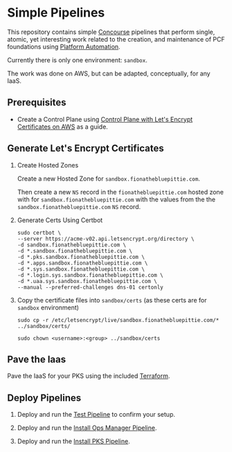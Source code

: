 #   Simple Pipelines

This repository contains simple [Concourse](https://concourse-ci.org) pipelines that perform single, atomic, yet interesting work related to the creation, and maintenance of PCF foundations using [Platform Automation](http://docs.pivotal.io/platform-automation).

Currently there is only one environment: `sandbox`.

The work was done on AWS, but can be adapted, conceptually, for any IaaS.

##  Prerequisites

*   Create a Control Plane using [Control Plane with Let's Encrypt Certificates on AWS](https://github.com/pivotal-samuel-sanders/terraforming-aws-control-plane) as a guide.

##  Generate Let's Encrypt Certificates

1.  Create Hosted Zones

    Create a new Hosted Zone for `sandbox.fionathebluepittie.com`.

    Then create a new `NS` record in the `fionathebluepittie.com` hosted zone with for `sandbox.fionathebluepittie.com` with the values from the the `sandbox.fionathebluepittie.com` `NS` record.

1.  Generate Certs Using Certbot
    ```
    sudo certbot \
    --server https://acme-v02.api.letsencrypt.org/directory \
    -d sandbox.fionathebluepittie.com \
    -d *.sandbox.fionathebluepittie.com \
    -d *.pks.sandbox.fionathebluepittie.com \
    -d *.apps.sandbox.fionathebluepittie.com \
    -d *.sys.sandbox.fionathebluepittie.com \
    -d *.login.sys.sandbox.fionathebluepittie.com \
    -d *.uaa.sys.sandbox.fionathebluepittie.com \
    --manual --preferred-challenges dns-01 certonly
    ```

1.  Copy the certificate files into `sandbox/certs` (as these certs are for `sandbox` environment)
    ```
    sudo cp -r /etc/letsencrypt/live/sandbox.fionathebluepittie.com/* ../sandbox/certs/

    sudo chown <username>:<group> ../sandbox/certs
    ```

##  Pave the Iaas

Pave the IaaS for your PKS using the included [Terraform](https://github.com/pivotal-samuel-sanders/pcf-automation/tree/master/terraform).

##  Deploy Pipelines

1. Deploy and run the [Test Pipeline](https://github.com/pivotal-samuel-sanders/pcf-automation/blob/master/sandbox/test) to confirm your setup.

1. Deploy and run the [Install Ops Manager Pipeline](https://github.com/pivotal-samuel-sanders/pcf-automation/blob/master/sandbox/install-ops-manager).

1. Deploy and run the [Install PKS Pipeline](https://github.com/pivotal-samuel-sanders/pcf-automation/tree/master/sandbox/install-pks).